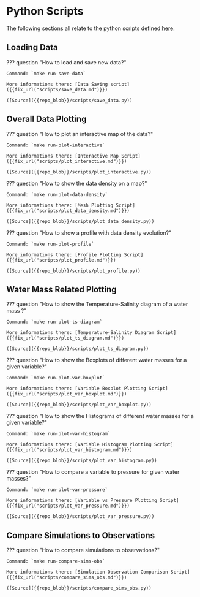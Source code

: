 # Python Scripts

The following sections all relate to the python scripts defined [here]({{config.repo_url}}/tree/main/scripts/).

## Loading Data

??? question "How to load and save new data?"

    Command: `make run-save-data`

    More informations there: [Data Saving script]({{fix_url("scripts/save_data.md")}})

    ([Source]({{repo_blob}}/scripts/save_data.py))

## Overall Data Plotting

??? question "How to plot an interactive map of the data?"

    Command: `make run-plot-interactive`

    More informations there: [Interactive Map Script]({{fix_url("scripts/plot_interactive.md")}})

    ([Source]({{repo_blob}}/scripts/plot_interactive.py))

??? question "How to show the data density on a map?"

    Command: `make run-plot-data-density`

    More informations there: [Mesh Plotting Script]({{fix_url("scripts/plot_data_density.md")}})

    ([Source]({{repo_blob}}/scripts/plot_data_density.py))

??? question "How to show a profile with data density evolution?"

    Command: `make run-plot-profile`

    More informations there: [Profile Plotting Script]({{fix_url("scripts/plot_profile.md")}})

    ([Source]({{repo_blob}}/scripts/plot_profile.py))

## Water Mass Related Plotting

??? question "How to show the Temperature-Salinity diagram of a water mass ?"

    Command: `make run-plot-ts-diagram`

    More informations there: [Temperature-Salinity Diagram Script]({{fix_url("scripts/plot_ts_diagram.md")}})

    ([Source]({{repo_blob}}/scripts/plot_ts_diagram.py))

??? question "How to show the Boxplots of different water masses for a given variable?"

    Command: `make run-plot-var-boxplot`

    More informations there: [Variable Boxplot Plotting Script]({{fix_url("scripts/plot_var_boxplot.md")}})

    ([Source]({{repo_blob}}/scripts/plot_var_boxplot.py))

??? question "How to show the Histograms of different water masses for a given variable?"

    Command: `make run-plot-var-histogram`

    More informations there: [Variable Histogram Plotting Script]({{fix_url("scripts/plot_var_histogram.md")}})

    ([Source]({{repo_blob}}/scripts/plot_var_histogram.py))

??? question "How to compare a variable to pressure for given water masses?"

    Command: `make run-plot-var-pressure`

    More informations there: [Variable vs Pressure Plotting Script]({{fix_url("scripts/plot_var_pressure.md")}})

    ([Source]({{repo_blob}}/scripts/plot_var_pressure.py))

## Compare Simulations to Observations

??? question "How to compare simulations to observations?"

    Command: `make run-compare-sims-obs`

    More informations there: [Simulation-Observation Comparison Script]({{fix_url("scripts/compare_sims_obs.md")}})

    ([Source]({{repo_blob}}/scripts/compare_sims_obs.py))
